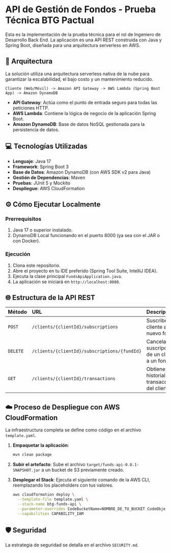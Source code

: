 # API de Gestión de Fondos - Prueba Técnica BTG Pactual

Esta es la implementación de la prueba técnica para el rol de Ingeniero de Desarrollo Back End. La aplicación es una API REST construida con Java y Spring Boot, diseñada para una arquitectura serverless en AWS.

## 🚀 Arquitectura
La solución utiliza una arquitectura serverless nativa de la nube para garantizar la escalabilidad, el bajo costo y un mantenimiento reducido.

`Cliente (Web/Móvil) -> Amazon API Gateway -> AWS Lambda (Spring Boot App) -> Amazon DynamoDB`

- **API Gateway**: Actúa como el punto de entrada seguro para todas las peticiones HTTP.
- **AWS Lambda**: Contiene la lógica de negocio de la aplicación Spring Boot.
- **Amazon DynamoDB**: Base de datos NoSQL gestionada para la persistencia de datos.

## 💻 Tecnologías Utilizadas
- **Lenguaje**: Java 17
- **Framework**: Spring Boot 3
- **Base de Datos**: Amazon DynamoDB (con AWS SDK v2 para Java)
- **Gestión de Dependencias**: Maven
- **Pruebas**: JUnit 5 y Mockito
- **Despliegue**: AWS CloudFormation

## ⚙️ Cómo Ejecutar Localmente

### Prerrequisitos
1.  Java 17 o superior instalado.
2.  DynamoDB Local funcionando en el puerto 8000 (ya sea con el JAR o con Docker).

### Ejecución
1.  Clona este repositorio.
2.  Abre el proyecto en tu IDE preferido (Spring Tool Suite, IntelliJ IDEA).
3.  Ejecuta la clase principal `FundsApiApplication.java`.
4.  La aplicación se iniciará en `http://localhost:8080`.

## 🌐 Estructura de la API REST

| Método | URL | Descripción |
| :--- | :--- | :--- |
| `POST` | `/clients/{clientId}/subscriptions` | Suscribe al cliente a un nuevo fondo. |
| `DELETE` | `/clients/{clientId}/subscriptions/{fundId}` | Cancela la suscripción de un cliente a un fondo. |
| `GET` | `/clients/{clientId}/transactions` | Obtiene el historial de transacciones del cliente. |

## ☁️ Proceso de Despliegue con AWS CloudFormation
La infraestructura completa se define como código en el archivo `template.yaml`.

1.  **Empaquetar la aplicación**:
    ```bash
    mvn clean package
    ```
2.  **Subir el artefacto**: Sube el archivo `target/funds-api-0.0.1-SNAPSHOT.jar` a un bucket de S3 previamente creado.

3.  **Desplegar el Stack**: Ejecuta el siguiente comando de la AWS CLI, reemplazando los placeholders con tus valores.
    ```bash
    aws cloudformation deploy \
      --template-file template.yaml \
      --stack-name btg-funds-api \
      --parameter-overrides CodeBucketName=NOMBRE_DE_TU_BUCKET CodeObjectKey=NOMBRE_DE_TU_JAR \
      --capabilities CAPABILITY_IAM
    ```

## 🛡️ Seguridad
La estrategia de seguridad se detalla en el archivo `SECURITY.md`.